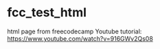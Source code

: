 # fcc_test_html
html page from freecodecamp Youtube tutorial: https://www.youtube.com/watch?v=916GWv2Qs08
